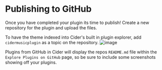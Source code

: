 # Publishing to GitHub

Once you have completed your plugin its time to publish! Create a new repository for the plugin and upload the files.

To have the theme indexed into Cider's built in plugin explorer, add `cidermusicplugin` as a topic on the repository. ![image](https://user-images.githubusercontent.com/19170969/163080100-1a370cfc-6968-401e-8a17-37e49070af7b.png)

Plugins from GitHub in Cider will display the repos `README.md` file within the `Explore Plugins on GitHub` page, so be sure to include some screenshots showing off your plugins.
